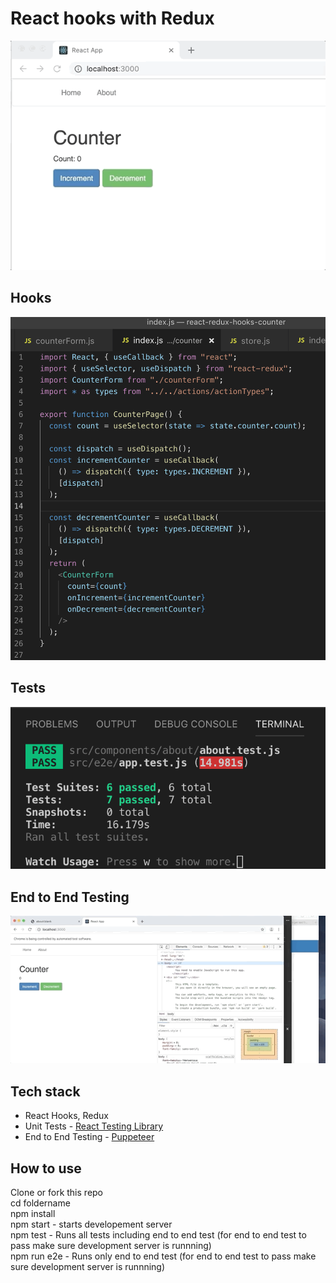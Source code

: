 # React hooks with Redux

![demo](https://raw.githubusercontent.com/asifsha/react-redux-hooks-counter/master/demo/demo.gif)

## Hooks

![demo](https://raw.githubusercontent.com/asifsha/react-redux-hooks-counter/master/demo/hooks.png)

## Tests

![demo](https://raw.githubusercontent.com/asifsha/react-redux-hooks-counter/master/demo/tests.png)

## End to End Testing

![demo](https://raw.githubusercontent.com/asifsha/react-redux-hooks-counter/master/demo/e2e-light1.gif)

## Tech stack
- React Hooks, Redux
- Unit Tests - [React Testing Library](https://github.com/testing-library/react-testing-library)
- End to End Testing - [Puppeteer](https://github.com/GoogleChrome/puppeteer)
 

## How to use
Clone or fork this repo  
cd foldername  
npm install  
npm start - starts developement server  
npm test - Runs all tests including end to end test (for end to end test to pass make sure development server is runnning)  
npm run e2e - Runs only end to end test (for end to end test to pass make sure development server is runnning)


